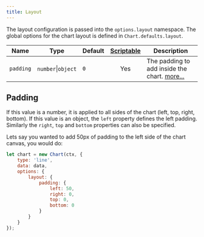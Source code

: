 ```yaml
---
title: Layout
---
```


The layout configuration is passed into the `options.layout` namespace. The global options for the chart layout is defined in `Chart.defaults.layout`.

| Name | Type | Default | [Scriptable](../general/options.md#scriptable-options) | Description
| ---- | ---- | ------- | :----: | -----------
| `padding` | `number`\|`object` | `0` | Yes | The padding to add inside the chart. [more...](#padding)

## Padding

If this value is a number, it is applied to all sides of the chart (left, top, right, bottom). If this value is an object, the `left` property defines the left padding. Similarly the `right`, `top` and `bottom` properties can also be specified.

Lets say you wanted to add 50px of padding to the left side of the chart canvas, you would do:

```javascript
let chart = new Chart(ctx, {
    type: 'line',
    data: data,
    options: {
        layout: {
            padding: {
                left: 50,
                right: 0,
                top: 0,
                bottom: 0
            }
        }
    }
});
```
